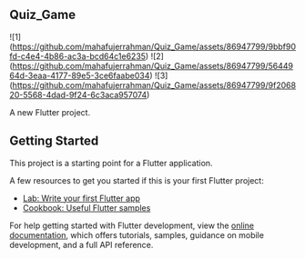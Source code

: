 ## Quiz_Game
![1] (https://github.com/mahafujerrahman/Quiz_Game/assets/86947799/9bbf90fd-c4e4-4b86-ac3a-bcd64c1e6235)
![2] (https://github.com/mahafujerrahman/Quiz_Game/assets/86947799/5644964d-3eaa-4177-89e5-3ce6faabe034)
![3] (https://github.com/mahafujerrahman/Quiz_Game/assets/86947799/9f206820-5568-4dad-9f24-6c3aca957074)






A new Flutter project.

## Getting Started

This project is a starting point for a Flutter application.

A few resources to get you started if this is your first Flutter project:

- [Lab: Write your first Flutter app](https://docs.flutter.dev/get-started/codelab)
- [Cookbook: Useful Flutter samples](https://docs.flutter.dev/cookbook)

For help getting started with Flutter development, view the
[online documentation](https://docs.flutter.dev/), which offers tutorials,
samples, guidance on mobile development, and a full API reference.
